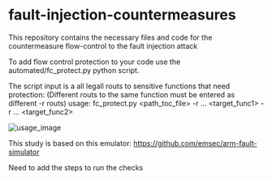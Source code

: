 # fault-injection-countermeasures
This repository contains the necessary files and code for the countermeasure flow-control to the fault injection attack

To add flow control protection to your code use the automated/fc_protect.py python script.

The script input is a all legall routs to sensitive functions that need protection:
(Different routs to the same function must be entered as different -r routs)
usage: fc_protect.py <path_toc_file> -r <func1> <func2> ... <target_func1> -r <func21> <func22> ... <target_func2> 
  
![usage_image](https://user-images.githubusercontent.com/73127024/235954581-e44a8bba-c9da-4906-b9a7-82c0017691e1.jpeg)


This study is based on this emulator:
https://github.com/emsec/arm-fault-simulator

Need to add the steps to run the checks 
